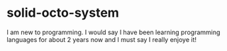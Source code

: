 # solid-octo-system



I am new to programming. I would say I have been learning programming languages for about 2 years now and I must say I really enjoye it!
